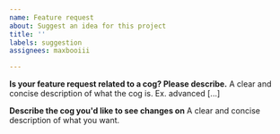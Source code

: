 ```yaml
---
name: Feature request
about: Suggest an idea for this project
title: ''
labels: suggestion
assignees: maxbooiii

---
```


**Is your feature request related to a cog? Please describe.**
A clear and concise description of what the cog is. Ex. advanced [...]

**Describe the cog you'd like to see changes on**
A clear and concise description of what you want.


